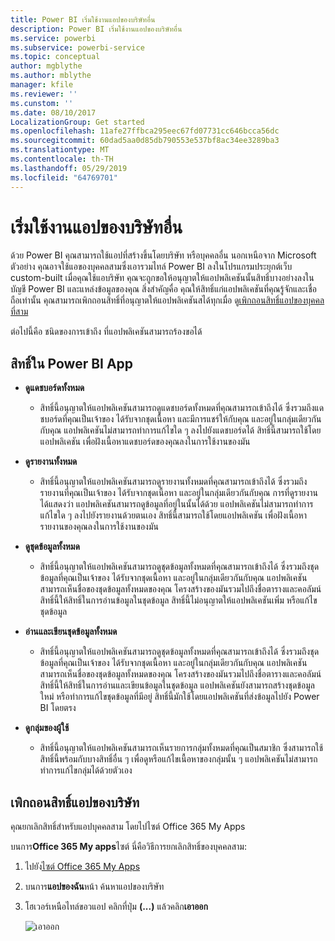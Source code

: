 ```yaml
---
title: Power BI เริ่มใช้งานแอปของบริษัทอื่น
description: Power BI เริ่มใช้งานแอปของบริษัทอื่น
ms.service: powerbi
ms.subservice: powerbi-service
ms.topic: conceptual
author: mgblythe
ms.author: mblythe
manager: kfile
ms.reviewer: ''
ms.cunstom: ''
ms.date: 08/10/2017
LocalizationGroup: Get started
ms.openlocfilehash: 11afe27ffbca295eec67fd07731cc646bcca56dc
ms.sourcegitcommit: 60dad5aa0d85db790553e537bf8ac34ee3289ba3
ms.translationtype: MT
ms.contentlocale: th-TH
ms.lasthandoff: 05/29/2019
ms.locfileid: "64769701"
---
```

# <a name="get-started-with-third-party-apps"></a>เริ่มใช้งานแอปของบริษัทอื่น

ด้วย Power BI คุณสามารถใช้แอปที่สร้างขึ้นโดยบริษัท หรือบุคคลอื่น นอกเหนือจาก Microsoft ตัวอย่าง คุณอาจใช้แอของบุคคลสามซึ่งเอารวมไทล์ Power BI ลงในโปรแกรมประยุกต์เว็บ custom-built เมื่อคุณใช้แอบริษัท คุณจะถูกขอให้อนุญาตให้แอปพลิเคชันนั้นสิทธิ์บางอย่างลงในบัญชี Power BI และแหล่งข้อมูลของคุณ สิ่งสำคัญคื่อ คุณให้สิทธิ์แก่แอปพลิเคชันที่คุณรู้จักและเชื่อถือเท่านั้น คุณสามารถเพิกถอนสิทธิ์ที่อนุญาตให้แอปพลิเคชันสได้ทุกเมื่อ ดู[เพิกถอนสิทธิ์แอปของบุคคลที่สาม](#revoke)

ต่อไปนี้คือ ชนิดของการเข้าถึง ที่แอปพลิเคชันสามารถร้องขอได้

## <a name="power-bi-app-permissions"></a>สิทธิ์ใน Power BI App

* **ดูแดชบอร์ดทั้งหมด**
  
  * สิทธิ์นี้อนุญาตให้แอปพลิเคชันสามารถดูแดชบอร์ดทั้งหมดที่คุณสามารถเข้าถึงได้ ซึ่งรวมถึงแดชบอร์ดที่คุณเป็นเจ้าของ ได้รับจากชุดเนื้อหา และมีการแชร์ให้กับคุณ และอยู่ในกลุ่มเดียวกันกับคุณ แอปพลิเคชันไม่สามารถทำการแก้ไขใด ๆ ลงไปยังแดชบอร์ดได้ สิทธิ์นี้สามารถใช้โดยแอปพลิเคชัน เพื่อฝังเนื้อหาแดชบอร์ดของคุณลงในการใช้งานของมัน

* **ดูรายงานทั้งหมด**
  
  * สิทธิ์นี้อนุญาตให้แอปพลิเคชันสามารถดูรายงานทั้งหมดที่คุณสามารถเข้าถึงได้ ซึ่งรวมถึงรายงานที่คุณเป็นเจ้าของ ได้รับจากชุดเนื้อหา และอยู่ในกลุ่มเดียวกันกับคุณ การที่ดูรายงานได้แสดงว่า แอปพลิเคชันสามารถดูข้อมูลที่อยู่ในนั้นได้ด้วย แอปพลิเคชันไม่สามารถทำการแก้ไขใด ๆ ลงไปยังรายงานด้วยตนเอง สิทธิ์นี้สามารถใช้โดยแอปพลิเคชัน เพื่อฝังเนื้อหารายงานของคุณลงในการใช้งานของมัน

* **ดูชุดข้อมูลทั้งหมด**
  
  * สิทธิ์นี้อนุญาตให้แอปพลิเคชันสามารถดูชุดข้อมูลทั้งหมดที่คุณสามารถเข้าถึงได้ ซึ่งรวมถึงชุดข้อมูลที่คุณเป็นเจ้าของ ได้รับจากชุดเนื้อหา และอยู่ในกลุ่มเดียวกันกับคุณ แอปพลิเคชันสามารถเห็นชื่อของชุดข้อมูลทั้งหมดของคุณ โครงสร้างของมันรวมไปถึงชื่อตารางและคอลัมน์ สิทธิ์นี้ให้สิทธิ์ในการอ่านข้อมูลในชุดข้อมูล สิทธิ์นี้ไม่อนุญาตให้แอปพลิเคชันเพิ่ม หรือแก้ไขชุดข้อมูล
* **อ่านและเขียนชุดข้อมูลทั้งหมด**
  
  * สิทธิ์นี้อนุญาตให้แอปพลิเคชันสามารถดูชุดข้อมูลทั้งหมดที่คุณสามารถเข้าถึงได้ ซึ่งรวมถึงชุดข้อมูลที่คุณเป็นเจ้าของ ได้รับจากชุดเนื้อหา และอยู่ในกลุ่มเดียวกันกับคุณ แอปพลิเคชันสามารถเห็นชื่อของชุดข้อมูลทั้งหมดของคุณ โครงสร้างของมันรวมไปถึงชื่อตารางและคอลัมน์ สิทธิ์นี้ให้สิทธิ์ในการอ่านและเขียนข้อมูลในชุดข้อมูล แอปพลิเคชันยังสามารถสร้างชุดข้อมูลใหม่ หรือทำการแก้ไขชุดข้อมูลที่มีอยู่ สิทธิ์นี้มักใช้โดยแอปพลิเคชันที่ส่งข้อมูลไปยัง Power BI โดยตรง

* **ดูกลุ่มของผู้ใช้**
  
  * สิทธิ์นี้อนุญาตให้แอปพลิเคชันสามารถเห็นรายการกลุ่มทั้งหมดที่คุณเป็นสมาชิก ซึ่งสามารถใช้สิทธิ์นี้พร้อมกับบางสิทธิ์อื่น ๆ เพื่อดูหรือแก้ไขเนื้อหาของกลุ่มนั้น ๆ แอปพลิเคชันไม่สามารถทำการแก้ไขกลุ่มได้ด้วยตัวเอง

<a name="revoke"/>

## <a name="revoke-third-party-app-permissions"></a>เพิกถอนสิทธิ์แอปของบริษัท

คุณยกเลิกสิทธิ์สำหรับแอปบุคคลสาม โดยไปไซต์ Office 365 My Apps

บนการ**Office 365 My apps**ไซต์ นี่คือวิธีการยกเลิกสิทธิ์ของบุคคลสาม:

1. ไปยัง[ไซต์ Office 365 My Apps](https://portal.office.com/myapps)

2. บนการ**แอปของฉัน**หน้า ค้นหาแอปของบริษัท

3. โฮเวอร์เหนือไทล์ขอวแอป คลิกที่ปุ่ม **(...)**  แล้วคลิก**เอาออก**

   ![เอาออก](media/service-power-bi-get-started-third-party-apps/remove.png)